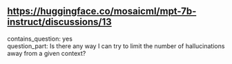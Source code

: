 ## https://huggingface.co/mosaicml/mpt-7b-instruct/discussions/13

contains_question: yes  
question_part: Is there any way I can try to limit the number of hallucinations away from a given context?